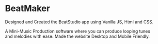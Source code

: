 # BeatMaker

Designed and Created the BeatStudio app using Vanilla JS, Html and CSS.

A Mini-Music Production software where you can produce looping tunes and melodies with ease. Made the website Desktop and Mobile Friendly.
